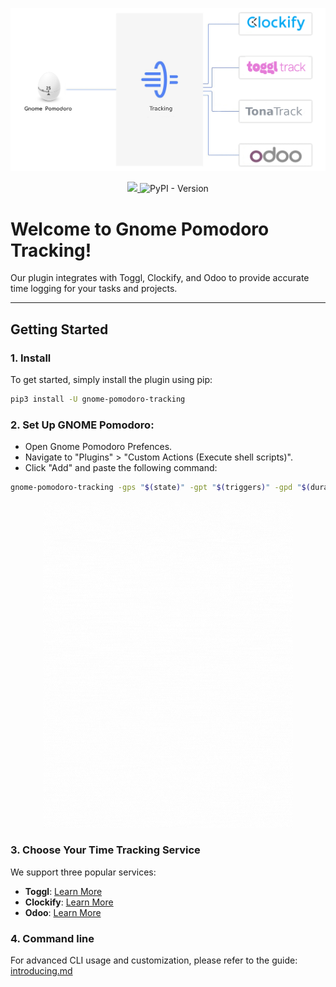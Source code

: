 <p align="center">
  <img src="docs/img/how-does-it-workv4.png" width="1200">
</p>

<p align="center">  
  <!--a href="https://github.com/gnome-pomodoro/gnome-pomodoro-tracking/actions?query=workflow%3APytest">
    <img src="https://github.com/gnome-pomodoro/gnome-pomodoro-tracking/workflows/Pytest/badge.svg">
  </a-->
  <a href="LICENSE">  
    <img src="https://img.shields.io/github/license/gnome-pomodoro/gnome-pomodoro-tracking?style=flat-square" />
  </a>
  <a>
       <img alt="PyPI - Version" src="https://img.shields.io/pypi/v/gnome-pomodoro-tracking">

  </a>
</p>

# Welcome to Gnome Pomodoro Tracking!
Our plugin integrates with Toggl, Clockify, and Odoo to provide accurate time logging for your tasks and projects.


----
## Getting Started

### 1. Install
To get started, simply install the plugin using pip:

```bash
pip3 install -U gnome-pomodoro-tracking
```
 


### 2. Set Up GNOME Pomodoro:


* Open Gnome Pomodoro Prefences.
* Navigate to "Plugins" > "Custom Actions (Execute shell scripts)".
* Click "Add" and paste the following command:

```bash
gnome-pomodoro-tracking -gps "$(state)" -gpt "$(triggers)" -gpd "$(duration)" -gpe "$(elapsed)"
```

<p align="center">  
 <img src="docs/img/gnome-pomodoro-settings.gif" width="400"/>
</p>

### 3. Choose Your Time Tracking Service

We support three popular services:
* **Toggl**:  [Learn More](docs/toggl.md)
* **Clockify**: [Learn More](docs/clockify.md)
* **Odoo**: [Learn More](docs/odoo.md)



### 4. Command line 

For advanced CLI usage and customization, please refer to the guide: [introducing.md](introducing.md)




